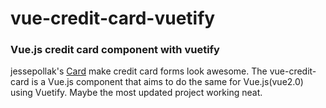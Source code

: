 # vue-credit-card-vuetify

### Vue.js credit card component with vuetify

jessepollak's [Card](http://github.com/jessepollak/card) make credit card forms look awesome.
The vue-credit-card is a Vue.js component that aims to do the same for Vue.js(vue2.0) using Vuetify. Maybe the most updated project working neat.
